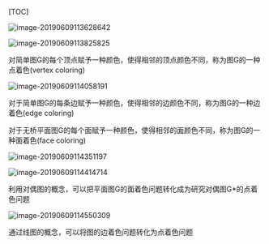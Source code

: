 [TOC]

![image-20190609113628642](/Users/chenyansong/Documents/note/images/discrete_math/image-20190609113628642.png)

![image-20190609113825825](/Users/chenyansong/Documents/note/images/discrete_math/image-20190609113825825.png)

对简单图G的每个顶点赋予一种颜色，使得相邻的顶点颜色不同，称为图G的一种点着色(vertex coloring)

![image-20190609114058191](/Users/chenyansong/Documents/note/images/discrete_math/image-20190609114058191.png)

对于简单图G的每条边赋予一种颜色，使得相邻的边颜色不同，称为图G的一种边着色(edge coloring)

对于无桥平面图G的每个面赋予一种颜色，使得相邻的面颜色不同，称为图G的一种面着色(face coloring)

![image-20190609114351197](/Users/chenyansong/Documents/note/images/discrete_math/image-20190609114351197.png)

![image-20190609114414714](/Users/chenyansong/Documents/note/images/discrete_math/image-20190609114414714.png)

利用对偶图的概念，可以把平面图G的面着色问题转化成为研究对偶图G*的点着色问题

![image-20190609114550309](/Users/chenyansong/Documents/note/images/discrete_math/image-20190609114550309.png)



通过线图的概念，可以将图的边着色问题转化为点着色问题



